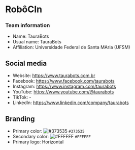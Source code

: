 # RobôCIn
### Team information
- Name: TauraBots
- Usual name: TauraBots
- Affiliation: Universidade Federal de Santa MAria (UFSM)

## Social media
- Website: https://www.taurabots.com.br
- Facebook: https://www.facebook.com/taurabots
- Instagram: https://www.instagram.com/taurabots
- YouTube: https://www.youtube.com/@taurabots
- TikTok: -
- LinkedIn: https://www.linkedin.com/company/taurabots

## Branding
- Primary color: ![#373535](https://placehold.co/15x15/373535/373535.png) `#373535`
- Secondary color: ![#FFFFFF](https://placehold.co/15x15/FFFFFF/FFFFFF.png) `#FFFFFF` 
- Primary logo: Horizontal
